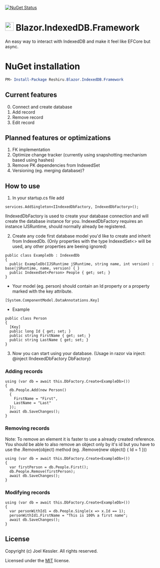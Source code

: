 [![NuGet Status](http://img.shields.io/nuget/v/Reshiru.Blazor.IndexedDB.Framework.svg?style=flat&max-age=86400)](https://www.nuget.org/packages/Reshiru.Blazor.IndexedDB.Framework/)

# <img src="https://github.com/Reshiru/Blazor.IndexedDB.Framework/blob/master/logo.svg" height="28px"> Blazor.IndexedDB.Framework

An easy way to interact with IndexedDB and make it feel like EFCore but async.

# NuGet installation
```powershell
PM> Install-Package Reshiru.Blazor.IndexedDB.Framework
```

## Current features
0. Connect and create database
1. Add record
2. Remove record
3. Edit record

## Planned features or optimizations
1. FK implementation
2. Optimize change tracker (currently using snapshotting mechanism based using hashes)
3. Remove PK dependencies from IndexedSet
4. Versioning (eg. merging database)?

## How to use
1. In your startup.cs file add
```CSharp
services.AddSingleton<IIndexedDbFactory, IndexedDbFactory>();
```
IIndexedDbFactory is used to create your database connection and will create the database instance for you.
IndexedDbFactory requires an instance IJSRuntime, should normally already be registered.

2. Create any code first database model you'd like to create and inherit from IndexedDb. (Only properties with the type IndexedSet<> will be used, any other properties are beeing ignored)
```CSharp
public class ExampleDb : IndexedDb
{
  public ExampleDb(IJSRuntime jSRuntime, string name, int version) : base(jSRuntime, name, version) { }
  public IndexedSet<Person> People { get; set; }
}
```
- Your model (eg. person) should contain an Id property or a property marked with the key attribute.
```CSharp
[System.ComponentModel.DataAnnotations.Key]
```

* Example
```CSharp
public class Person
{
  [Key]
  public long Id { get; set; }
  public string FirstName { get; set; }
  public string LastName { get; set; }
}
```

3. Now you can start using your database.
(Usage in razor via inject: @inject IIndexedDbFactory DbFactory)

### Adding records
```CSharp
using (var db = await this.DbFactory.Create<ExampleDb>())
{
  db.People.Add(new Person()
  {
    FirstName = "First",
    LastName = "Last"
  });
  await db.SaveChanges();
}
```
### Removing records
Note: To remove an element it is faster to use a already created reference. You should be able to also remove an object only by it's id but you have to use the .Remove(object) method (eg. .Remove(new object() { Id = 1 }))
```CSharp
using (var db = await this.DbFactory.Create<ExampleDb>())
{
  var firstPerson = db.People.First();
  db.People.Remove(firstPerson);
  await db.SaveChanges();
}
```
### Modifying records
```CSharp
using (var db = await this.DbFactory.Create<ExampleDb>())
{
  var personWithId1 = db.People.Single(x => x.Id == 1);
  personWithId1.FirstName = "This is 100% a first name";
  await db.SaveChanges();
}
```

## License

Copyright (c) Joel Kessler. All rights reserved.

Licensed under the [MIT](LICENSE) license.
